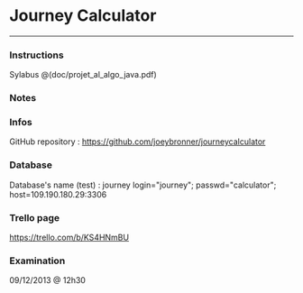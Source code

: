# Journey Calculator 

-----------------------

### Instructions
Sylabus @(doc/projet_al_algo_java.pdf)

### Notes


### Infos
GitHub repository : https://github.com/joeybronner/journeycalculator

### Database
Database's name (test) : journey
login="journey";
passwd="calculator";
host=109.190.180.29:3306

### Trello page
https://trello.com/b/KS4HNmBU

### Examination
09/12/2013 @ 12h30
